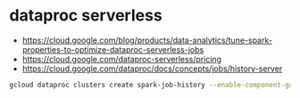 # dataproc serverless

- https://cloud.google.com/blog/products/data-analytics/tune-spark-properties-to-optimize-dataproc-serverless-jobs
- https://cloud.google.com/dataproc-serverless/pricing
- https://cloud.google.com/dataproc/docs/concepts/jobs/history-server

```bash
gcloud dataproc clusters create spark-job-history --enable-component-gateway --bucket dsgt-clef-2024-dataproc --region us-central1 --single-node --master-machine-type e2-standard-4 --master-boot-disk-type pd-balanced --master-boot-disk-size 30 --image-version 2.1-debian11 --project dsgt-clef-2024
```
